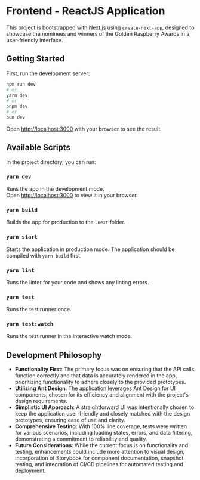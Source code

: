 # Frontend - ReactJS Application

This project is bootstrapped with [Next.js](https://nextjs.org/) using [`create-next-app`](https://github.com/vercel/next.js/tree/canary/packages/create-next-app), designed to showcase the nominees and winners of the Golden Raspberry Awards in a user-friendly interface.

## Getting Started

First, run the development server:

```bash
npm run dev
# or
yarn dev
# or
pnpm dev
# or
bun dev
```

Open [http://localhost:3000](http://localhost:3000) with your browser to see the result.

## Available Scripts

In the project directory, you can run:

### `yarn dev`
Runs the app in the development mode.\
Open [http://localhost:3000](http://localhost:3000) to view it in your browser.

### `yarn build`
Builds the app for production to the `.next` folder.

### `yarn start`
Starts the application in production mode. The application should be compiled with `yarn build` first.

### `yarn lint`
Runs the linter for your code and shows any linting errors.

### `yarn test`
Runs the test runner once.

### `yarn test:watch`
Runs the test runner in the interactive watch mode.

## Development Philosophy

- **Functionality First**: The primary focus was on ensuring that the API calls function correctly and that data is accurately rendered in the app, prioritizing functionality to adhere closely to the provided prototypes.
- **Utilizing Ant Design**: The application leverages Ant Design for UI components, chosen for its efficiency and alignment with the project's design requirements.
- **Simplistic UI Approach**: A straightforward UI was intentionally chosen to keep the application user-friendly and closely matched with the design prototypes, ensuring ease of use and clarity.
- **Comprehensive Testing**: With 100% line coverage, tests were written for various scenarios, including loading states, errors, and data filtering, demonstrating a commitment to reliability and quality.
- **Future Considerations**: While the current focus is on functionality and testing, enhancements could include more attention to visual design, incorporation of Storybook for component documentation, snapshot testing, and integration of CI/CD pipelines for automated testing and deployment.
